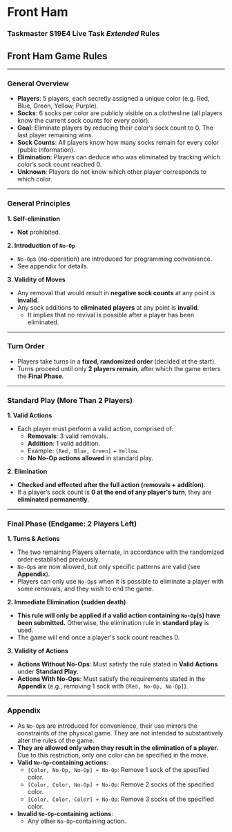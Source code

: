 # Front Ham
### Taskmaster S19E4 Live Task _Extended_ Rules

## **Front Ham Game Rules**  

---

### **General Overview**  
- **Players**: 5 players, each secretly assigned a unique color (e.g. Red, Blue, Green, Yellow, Purple).  
- **Socks**: 6 socks per color are publicly visible on a clothesline (all players know the current sock counts for every color).  
- **Goal**: Eliminate players by reducing their color’s sock count to 0. The last player remaining wins.  
- **Sock Counts**: All players know how many socks remain for every color (public information).  
- **Elimination**: Players can deduce who was eliminated by tracking which color’s sock count reached 0.  
- **Unknown**: Players do not know which other player corresponds to which color.  
---

### **General Principles** 
**1. Self-elimination**
- **Not** prohibited.

**2. Introduction of `No-Op`**
- `No-Op`s (no-operation) are introduced for programming convenience.
- See appendix for details.

**3. Validity of Moves**  
- Any removal that would result in **negative sock counts** at any point is **invalid**.
- Any sock additions to **eliminated players** at any point is **invalid**.
  - It implies that no revival is possible after a player has been eliminated.

---
### **Turn Order**  
- Players take turns in a **fixed, randomized order** (decided at the start).  
- Turns proceed until only **2 players remain**, after which the game enters the **Final Phase**.  
---

### **Standard Play (More Than 2 Players)**  
**1. Valid Actions**
- Each player must perform a valid action, comprised of:  
  - **Removals**: 3 valid removals.  
  - **Addition**: 1 valid addition.  
  - Example: `[Red, Blue, Green]` + `Yellow`.  
  - **No No-Op actions allowed** in standard play.  
    
**2. Elimination**  
- **Checked and effected after the full action (removals + addition)**.  
- If a player’s sock count is **0 at the end of any player's turn**, they are **eliminated permanently**.

---

### **Final Phase (Endgame: 2 Players Left)**  
**1. Turns & Actions**
- The two remaining Players alternate, in accordance with the randomized order established previously.
- `No-Op`s are now allowed, but only specific patterns are valid (see **Appendix**).  
- Players can only use `No-Op`s when it is possible to eliminate a player with some removals, and they wish to end the game.  

**2. Immediate Elimination (sudden death)**
- **This rule will only be applied if a valid action containing `No-Op`(s) have been submitted.** Otherwise, the elimination rule in **standard play** is used.
- The game will end once a player's sock count reaches 0.

**3. Validity of Actions** 
 - **Actions Without No-Ops**: Must satisfy the rule stated in **Valid Actions** under **Standard Play**.
  - **Actions With No-Ops**: Must satisfy the requirements stated in the **Appendix** (e.g., removing 1 sock with `[Red, No-Op, No-Op]`).  

---

### **Appendix**  
- As `No-Op`s are introduced for convenience, their use mirrors the constraints of the physical game. They are not intended to substantively alter the rules of the game.
- **They are allowed only when they result in the elimination of a player.** Due to this restriction, only one color can be specified in the move.
- **Valid `No-Op`-containing actions**:  
  - `[Color, No-Op, No-Op] + No-Op`: Remove 1 sock of the specified color.  
  - `[Color, Color, No-Op] + No-Op`: Remove 2 socks of the specified color.
  - `[Color, Color, Color] + No-Op`: Remove 3 socks of the specified color.   
- **Invalid `No-Op`-containing actions**:  
  - Any other `No-Op`-containing action.

  